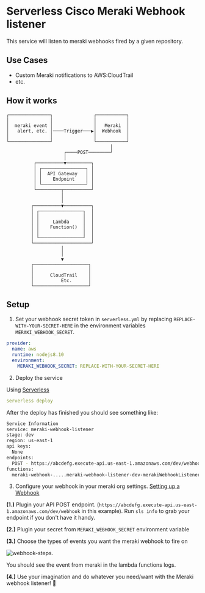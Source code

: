 <!--
title: 'AWS Serverless meraki Webhook Listener example in NodeJS'
description: 'This service will listen to Cisco Meraki webhooks fired by alerts defined on the Meraki platform'
layout: Doc
framework: v1
platform: AWS
language: nodeJS
authorLink: 'https://github.com/gjyoung1974'
authorName: 'Gordon Young'
authorAvatar: ''
-->
# Serverless Cisco Meraki Webhook listener

This service will listen to meraki webhooks fired by a given repository.

## Use Cases

* Custom Meraki notifications to AWS:CloudTrail
* etc.

## How it works

```
┌───────────────┐               ┌───────────┐
│               │               │           │
│  meraki event │               │   Meraki  │
│   alert, etc. │────Trigger───▶│  Webhook  │
│               │               │           │
└───────────────┘               └───────────┘
                                      │
                     ┌────POST────────┘
                     │
          ┌──────────▼─────────┐
          │ ┌────────────────┐ │
          │ │  API Gateway   │ │
          │ │    Endpoint    │ │
          │ └────────────────┘ │
          └─────────┬──────────┘
                    │
                    │
         ┌──────────▼──────────┐
         │ ┌────────────────┐  │
         │ │                │  │
         │ │     Lambda     │  │
         │ │    Function()  │  │
         │ │                │  │
         │ └────────────────┘  │
         └─────────────────────┘
                    │
                    │
                    ▼
         ┌────────────────────┐
         │                    │
         │      CloudTrail    │
         │          Etc.      │
         └────────────────────┘
```

## Setup

1. Set your webhook secret token in `serverless.yml` by replacing `REPLACE-WITH-YOUR-SECRET-HERE` in the environment variables `MERAKI_WEBHOOK_SECRET`.

  ```yml
  provider:
    name: aws
    runtime: nodejs8.10
    environment:
      MERAKI_WEBHOOK_SECRET: REPLACE-WITH-YOUR-SECRET-HERE
  ```

2. Deploy the service

Using [Serverless](https://serverless.com/)    

  ```yaml
  serverless deploy
  ```

  After the deploy has finished you should see something like:    
  
  ```sh
  Service Information
  service: meraki-webhook-listener
  stage: dev
  region: us-east-1
  api keys:
    None
  endpoints:
    POST - https://abcdefg.execute-api.us-east-1.amazonaws.com/dev/webhook
  functions:
    meraki-webhook-.....meraki-webhook-listener-dev-merakiWebhookListener
  ```

3. Configure your webhook in your meraki org settings. [Setting up a Webhook](https://documentation.meraki.com/zGeneral_Administration/Other_Topics/Webhooks)

  **(1.)** Plugin your API POST endpoint. (`https://abcdefg.execute-api.us-east-1.amazonaws.com/dev/webhook` in this example). Run `sls info` to grab your endpoint if you don't have it handy.

  **(2.)** Plugin your secret from `MERAKI_WEBHOOK_SECRET` environment variable

  **(3.)** Choose the types of events you want the meraki webhook to fire on

  ![webhook-steps](https://example.com/TODO).    


  You should see the event from meraki in the lambda functions logs.

**(4.)** Use your imagination and do whatever you need/want with the Meraki webhook listener! 🎉

